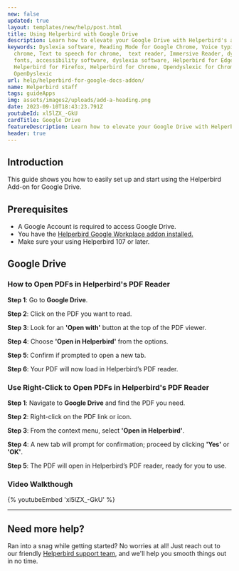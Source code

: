 ```yaml
---
new: false
updated: true
layout: templates/new/help/post.html
title: Using Helperbird with Google Drive
description: Learn how to elevate your Google Drive with Helperbird's accessibility tools. This guide will show you simple steps to integrate powerful features that make learning more accessible for everyone.
keywords: Dyslexia software, Reading Mode for Google Chrome, Voice typing for
  chrome, Text to speech for chrome,  text reader, Immersive Reader, dyslexia
  fonts, accessibility software, dyslexia software, Helperbird for Edge,
  Helperbird for Firefox, Helperbird for Chrome, Opendyslexic for Chrome,
  OpenDyslexic
url: help/helperbird-for-google-docs-addon/
name: Helperbird staff
tags: guideApps
img: assets/images2/uploads/add-a-heading.png
date: 2023-09-10T18:43:23.791Z
youtubeId: xl5lZX_-GkU
cardTitle: Google Drive
featureDescription: Learn how to elevate your Google Drive with Helperbird's accessibility tools. This guide will show you simple steps to integrate powerful features that make learning more accessible for everyone.
header: true
---
```



## Introduction

This guide shows you how to easily set up and start using the Helperbird Add-on for Google Drive. 


## Prerequisites

- A Google Account is required to access Google Drive.
- You have the [Helperbird Google Workplace addon installed.](https://workspace.google.com/marketplace/app/helperbird/844716805038)
- Make sure your using Helperbird 107 or later.



## Google Drive


### How to Open PDFs in Helperbird's PDF Reader

**Step 1**: Go to **Google Drive**.

**Step 2**: Click on the PDF you want to read.

**Step 3**: Look for an **'Open with'** button at the top of the PDF viewer.

**Step 4**: Choose **'Open in Helperbird'** from the options.

**Step 5**: Confirm if prompted to open a new tab.

**Step 6**: Your PDF will now load in Helperbird’s PDF reader.



### Use Right-Click to Open PDFs in Helperbird's PDF Reader

**Step 1**: Navigate to **Google Drive** and find the PDF you need.

**Step 2**: Right-click on the PDF link or icon.

**Step 3**: From the context menu, select **'Open in Helperbird'**.

**Step 4**: A new tab will prompt for confirmation; proceed by clicking **'Yes'** or **'OK'**.

**Step 5**: The PDF will open in Helperbird’s PDF reader, ready for you to use.


### Video Walkthough


{% youtubeEmbed 'xl5lZX_-GkU' %}

---



## Need more help?

Ran into a snag while getting started? No worries at all! Just reach out to our friendly [Helperbird support team](/support/), and we'll help you smooth things out in no time.
